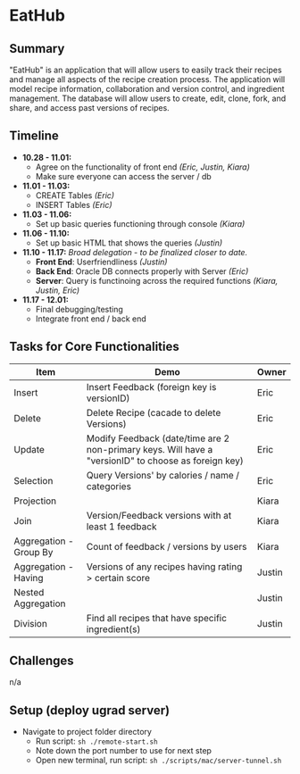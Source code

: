 # EatHub
## Summary
"EatHub" is an application that will allow users to easily track their recipes and manage all aspects of the recipe creation process. The application will model recipe information, collaboration and version control, and ingredient management. The database will allow users to create, edit, clone, fork, and share, and access past versions of recipes.

## Timeline
- **10.28 - 11.01:**
  - Agree on the functionality of front end _(Eric, Justin, Kiara)_
  - Make sure everyone can access the server / db
- **11.01 - 11.03:**
  - CREATE Tables _(Eric)_
  - INSERT Tables _(Eric)_
- **11.03 - 11.06:**
  - Set up basic queries functioning through console _(Kiara)_
- **11.06 - 11.10:**
  - Set up basic HTML that shows the queries _(Justin)_
- **11.10 - 11.17:**  _Broad delegation - to be finalized closer to date._
  - **Front End**: Userfriendliness _(Justin)_
  - **Back End**: Oracle DB connects properly with Server _(Eric)_
  - **Server**: Query is functinoing across the required functions _(Kiara, Justin, Eric)_
- **11.17 - 12.01:**
  - Final debugging/testing
  - Integrate front end / back end

## Tasks for Core Functionalities
| Item | Demo | Owner | 
|-|-|-|
| Insert | Insert Feedback (foreign key is versionID) | Eric |
| Delete | Delete Recipe (cacade to delete Versions) | Eric |
| Update | Modify Feedback (date/time are 2 non-primary keys. Will have a "versionID" to choose as foreign key) | Eric |
| Selection | Query Versions' by calories / name / categories | Eric |
| Projection | | Kiara |
| Join | Version/Feedback versions with at least 1 feedback | Kiara |
| Aggregation - Group By | Count of feedback / versions by users | Kiara |
| Aggregation - Having | Versions of any recipes having rating > certain score | Justin |
| Nested Aggregation | | Justin |
| Division | Find all recipes that have specific ingredient(s) | Justin |

## Challenges
n/a

## Setup (deploy ugrad server)
- Navigate to project folder directory
  - Run script: `sh ./remote-start.sh`
  - Note down the port number to use for next step
  - Open new terminal, run script: `sh ./scripts/mac/server-tunnel.sh`